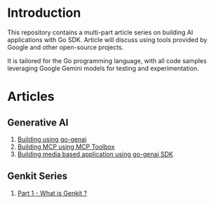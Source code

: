 # Introduction

This repository contains a multi-part article series on building AI applications with Go SDK. Article will discuss using tools provided by Google and other open-source projects.

It is tailored for the Go programming language, with all code samples leveraging Google Gemini models for testing and experimentation.

# Articles

## Generative AI 

1. [Building using go-genai](1/1-go-genai.md)
2. [Building MCP using MCP Toolbox](2/2-mcp-go-genai.md)
3. [Building media based application using go-genai SDK](3/3-building-media-ai-application-go-genai.md)

## Genkit Series

1. [Part 1 - What is Genkit ?](4/4.1/4.1-installing-and-playing-with-genkit-go.md)

